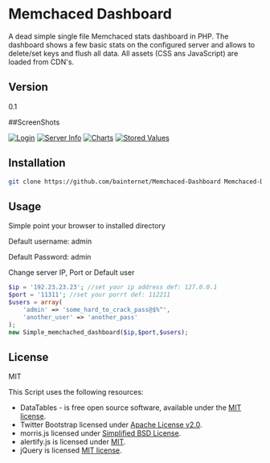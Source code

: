 Memchaced Dashboard
===================

A dead simple single file Memchaced stats dashboard in PHP. The dashboard shows a few basic stats on the configured server and allows to delete/set keys and flush all data.
All assets (CSS ans JavaScript) are loaded from CDN's.

Version
----

0.1


##ScreenShots

[![Login](http://i.imgur.com/8H0Yzq4s.png "Login")](http://i.imgur.com/8H0Yzq4.png)
[![Server Info](http://i.imgur.com/VxZIQw7s.png "Server Info")](http://i.imgur.com/VxZIQw7.png)
[![Charts](http://i.imgur.com/mojwMous.png "Charts")](http://i.imgur.com/mojwMou.png)
[![Stored Values](http://i.imgur.com/E1Uebrls.png "Stored Values")](http://i.imgur.com/E1Uebrl.png)


Installation
--------------

```sh
git clone https://github.com/bainternet/Memchaced-Dashboard Memchaced-Dashboard
```

Usage
------
Simple point your browser to installed directory

Default username: admin

Default Password: admin

Change server IP, Port or Default user

```PHP
$ip = '192.23.23.23'; //set your ip address def: 127.0.0.1
$port = '11311'; //set your porrt def: 112211
$users = array(
    'admin' => 'some_hard_to_crack_pass@$%^',
    'another_user' => 'another_pass'
);
new Simple_memchached_dashboard($ip,$port,$users);
```
License
----

MIT

This Script uses the following resources:
* DataTables - is free open source software, available under the [MIT license](http://www.datatables.net/license/mit).
* Twitter Bootstrap  licensed under [Apache License v2.0](http://www.apache.org/licenses/LICENSE-2.0).
* morris.js licensed under [Simplified BSD License](http://morrisjs.github.io/morris.js/index.html).
* alertify.js is licensed under [MIT](http://www.opensource.org/licenses/MIT).
* jQuery  is licensed [MIT license](http://en.wikipedia.org/wiki/MIT_License).

